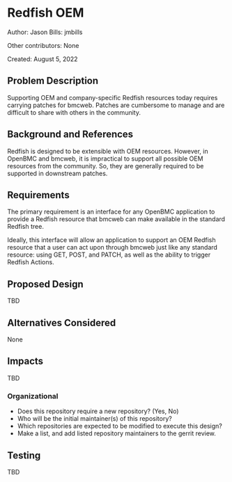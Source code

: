 # Redfish OEM

Author:
  Jason Bills: jmbills

Other contributors:
  None

Created:
  August 5, 2022

## Problem Description
Supporting OEM and company-specific Redfish resources today requires carrying
patches for bmcweb.  Patches are cumbersome to manage and are difficult to
share with others in the community.

## Background and References
Redfish is designed to be extensible with OEM resources.  However, in OpenBMC
and bmcweb, it is impractical to support all possible OEM resources from the
community. So, they are generally required to be supported in downstream
patches.

## Requirements
The primary requirement is an interface for any OpenBMC application to
provide a Redfish resource that bmcweb can make available in the standard
Redfish tree.

Ideally, this interface will allow an application to support an OEM Redfish
resource that a user can act upon through bmcweb just like any standard
resource: using GET, POST, and PATCH, as well as the ability to trigger
Redfish Actions.

## Proposed Design
TBD

## Alternatives Considered
None

## Impacts
TBD

### Organizational
- Does this repository require a new repository?  (Yes, No)
- Who will be the initial maintainer(s) of this repository?
- Which repositories are expected to be modified to execute this design?
- Make a list, and add listed repository maintainers to the gerrit review.

## Testing
TBD
